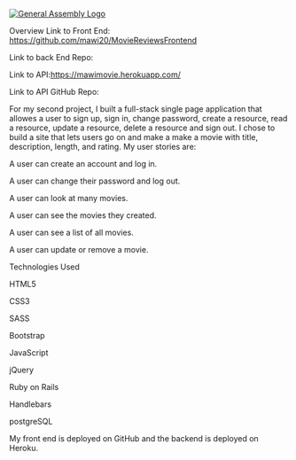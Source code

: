 [![General Assembly Logo](https://camo.githubusercontent.com/1a91b05b8f4d44b5bbfb83abac2b0996d8e26c92/687474703a2f2f692e696d6775722e636f6d2f6b6538555354712e706e67)](https://generalassemb.ly/education/web-development-immersive)

Overview
Link to Front End: https://github.com/mawi20/MovieReviewsFrontend

Link to back End Repo:

Link to API:https://mawimovie.herokuapp.com/

Link to API GitHub Repo:

For my second project,
I built a full-stack single page application that allowes a user to sign up, sign in, change password, create a resource, read a resource, update a resource, delete a resource and sign out. I chose to build a site that lets users go on and make a make a movie with title, description, length, and rating. My user stories are:

A user can create an account and log in.

A user can change their password and log out.

A user can look at many movies.

A user can see the movies they created.

A user can see a list of all movies.

A user can update or remove a movie.

Technologies Used

HTML5

CSS3

SASS

Bootstrap

JavaScript

jQuery

Ruby on Rails

Handlebars

postgreSQL

My front end is deployed on GitHub and the backend is deployed on Heroku.
